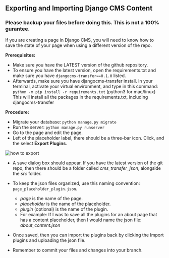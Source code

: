 ## Exporting and Importing Django CMS Content

### Please backup your files before doing this. This is not a 100% gurantee.

If you are creating a page in Django CMS, you will need to know how to save the state of your page when using a different version of the repo.

**Prerequisites:**
- Make sure you have the LATEST version of the github repository.
- To ensure you have the latest version, open the requirements.txt and
make sure you have `djangocms-transfer==0.1.0` listed.
- Afterwards, make sure you have djangocms-transfer install.
In your terminal, activate your virtual environment, and type in this
command: `python -m pip install -r requirements.txt` (python3 for mac/linux)
This will install all the packages in the requirements.txt, including
djangocms-transfer

**Procedure:**
- Migrate your database: `python manage.py migrate`
- Run the server: `python manage.py runserver`
- Go to the page and edit the page.
- Left of the placeholder label, there should be a three-bar icon. Click, and the select **Export Plugins**.

![how to export](https://i.imgur.com/yqNfNBL.png)

- A save dialog box should appear. If you have the latest version of the git repo, then there should be a folder called *cms_transfer_json*, alongside the *src* folder.
- To keep the json files organized, use this naming convention: `page_placeholder_plugin.json`.

	- *page* is the name of the page.
	- *placeholder* is the name of the placeholder.
	- *plugin* (optional) is the name of the plugin.
	- For example: If I was to save all the plugins for an about page that has a content placeholder, then I would name the json file: *about_content.json*

- Once saved, then you can import the plugins back by clicking the Import plugins and uploading the json file. 
- Remember to commit your files and changes into your branch.